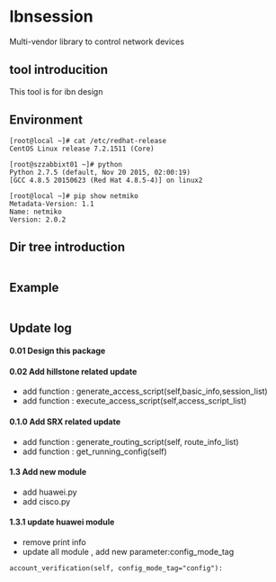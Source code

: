 Ibnsession
=======

Multi-vendor library to control network devices


## tool introducition
This tool is for ibn design


## Environment
```
[root@local ~]# cat /etc/redhat-release 
CentOS Linux release 7.2.1511 (Core) 

[root@szzabbixt01 ~]# python
Python 2.7.5 (default, Nov 20 2015, 02:00:19) 
[GCC 4.8.5 20150623 (Red Hat 4.8.5-4)] on linux2

[root@local ~]# pip show netmiko
Metadata-Version: 1.1
Name: netmiko
Version: 2.0.2
```

## Dir tree introduction
```
```



## Example
```
```

## Update log
#### 0.01 Design this package

#### 0.02 Add hillstone related update
- add function : generate_access_script(self,basic_info,session_list)
- add function : execute_access_script(self,access_script_list)

#### 0.1.0 Add SRX related update
- add function : generate_routing_script(self, route_info_list)
- add function : get_running_config(self)

#### 1.3 Add new module
- add huawei.py
- add cisco.py

#### 1.3.1 update huawei module
- remove print info
- update all module , add new parameter:config_mode_tag
```
account_verification(self, config_mode_tag="config"):
```  
